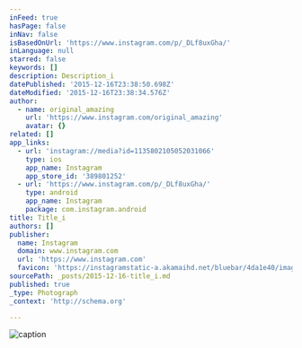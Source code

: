 ```yaml
---
inFeed: true
hasPage: false
inNav: false
isBasedOnUrl: 'https://www.instagram.com/p/_DLf8uxGha/'
inLanguage: null
starred: false
keywords: []
description: Description_i
datePublished: '2015-12-16T23:38:50.698Z'
dateModified: '2015-12-16T23:38:34.576Z'
author:
  - name: original_amazing
    url: 'https://www.instagram.com/original_amazing'
    avatar: {}
related: []
app_links:
  - url: 'instagram://media?id=1135802105052031066'
    type: ios
    app_name: Instagram
    app_store_id: '389801252'
  - url: 'https://www.instagram.com/p/_DLf8uxGha/'
    type: android
    app_name: Instagram
    package: com.instagram.android
title: Title_i
authors: []
publisher:
  name: Instagram
  domain: www.instagram.com
  url: 'https://www.instagram.com'
  favicon: 'https://instagramstatic-a.akamaihd.net/bluebar/4da1e40/images/ico/favicon.ico'
sourcePath: _posts/2015-12-16-title_i.md
published: true
_type: Photograph
_context: 'http://schema.org'

---
```

![caption](https://s3-us-west-2.amazonaws.com/the-grid-img/p/381167070e789756ad537ead0ccf5a2de7857f8a.jpg)